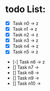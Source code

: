 # todo List:

- [x] Task n0 -> z
- [x] Task n1 -> z
- [x] Task n2 -> z
- [x] Task n3 -> z
- [x] Task n4 -> z
- [x] Task n5 -> z
- [-] Task n6 -> z
- [] Task n7 ->
- [] Task n8 ->
- [] Task n9 ->
- [] Task n10 ->
